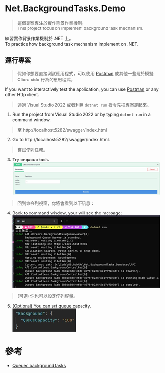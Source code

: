 # Net.BackgroundTasks.Demo

> 這個專案專注於實作背景作業機制。  
> This project focus on implement background task mechanism.

練習實作背景作業機制於 .NET 上。  
To practice how background task mechanism implement on .NET.

## 運行專案

> 假如你想要直接測試應用程式，可以使用 [Postman](https://www.getpostman.com/) 或其他一些用於模擬 Client-side 行為的應用程式。

If you want to interactively test the application, you can use [Postman](https://www.getpostman.com/) or any other Http client.

> 透過 Visual Studio 2022 或者利用 `dotnet run` 指令先把專案跑起來。

1. Run the project from Visual Studio 2022 or by typing `dotnet run` in a command window.

> 至 http://localhost:5282/swagger/index.html

2. Go to http://localhost:5282/swagger/index.html.

> 嘗試佇列任務。

3. Try enqueue task.  
   ![Image](img/enqueue.jpg)

> 回到命令列視窗，你將會看到以下訊息：

4. Back to command window, your will see the message:  
   ![Image](img/console-msg.jpg)

> (可選) 你也可以設定佇列容量。

5. (Optional) You can set queue capacity.  
   ![Image](img/queue-capacity.jpg)

# 參考

- [Queued background tasks](https://learn.microsoft.com/en-us/aspnet/core/fundamentals/host/hosted-services?view=aspnetcore-7.0&tabs=visual-studio#queued-background-tasks)
